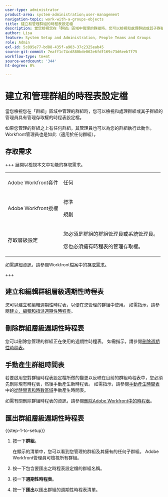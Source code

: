 ```yaml
---
user-type: administrator
product-area: system-administration;user-management
navigation-topic: work-with-a-groups-objects
title: 建立和管理群組的時程表設定檔
description: 當您檢視您在「群組」區域中管理的群組時，您可以檢視和處理群組或其子群組的管理員具有管理存取權的時程表設定檔。
author: Lisa
feature: System Setup and Administration, People Teams and Groups
role: Admin
exl-id: 5c895e77-bd88-435f-a903-37c2325eab45
source-git-commit: 7eaff1c74cd880bde062e6fdf169c73d6eeb7f75
workflow-type: tm+mt
source-wordcount: '344'
ht-degree: 0%

---
```


# 建立和管理群組的時程表設定檔

<!--
<p data-mc-conditions="QuicksilverOrClassic.Draft mode">Do this to other step articles about objects and groups? Remove steps and point to main article; add group or step in that article. Already done previously for approval processes.</p>
-->

當您檢視您在「群組」區域中管理的群組時，您可以檢視和處理群組或其子群組的管理員具有管理存取權的時程表設定檔。

如果您管理的群組之上有任何群組，其管理員也可以為您的群組執行此動作。 Workfront管理員也是如此（適用於任何群組）。

## 存取需求

+++ 展開以檢視本文中功能的存取需求。

<table style="table-layout:auto"> 
 <col> 
 <col> 
 <tbody> 
  <tr> 
   <td>Adobe Workfront套件</td> 
   <td><p>任何</p></td> 
  </tr> 
  <tr> 
   <td>Adobe Workfront授權</td> 
   <td><p>標準</p>
       <p>規劃</p></td>
  </tr>
  <tr> 
   <td>存取層級設定</td> 
   <td><p>您必須是群組的群組管理員或系統管理員。</p>
   <p>您也必須擁有時程表的管理存取權。</p></td>
  </tr>
 </tbody> 
</table>

如需詳細資訊，請參閱Workfront檔案中的[存取需求](/help/quicksilver/administration-and-setup/add-users/access-levels-and-object-permissions/access-level-requirements-in-documentation.md)。

+++

## 建立和編輯群組層級週期性時程表

您可以建立和編輯週期性時程表，以便在您管理的群組中使用。 如需指示，請參閱[建立、編輯和指派週期性時程表](../../../timesheets/create-and-manage-timesheets/create-timesheet-profiles.md)。

## 刪除群組層級週期性時程表

您可以刪除您管理的群組正在使用的週期性時程表。 如需指示，請參閱[刪除週期性時程表](../../../timesheets/create-and-manage-timesheets/delete-timesheet-profiles.md)。

## 手動產生群組時間表

若要啟用您對群組時程表設定檔所做的變更以反映在目前的群組時程表中，您必須先刪除現有時程表，然後手動產生新時程表。 如需指示，請參閱[手動產生時間表](../../../timesheets/create-and-manage-timesheets/manually-generate-timesheets.md#manually)中的[從時間表和時數區域](../../../timesheets/create-and-manage-timesheets/manually-generate-timesheets.md)手動產生時間表。

如需有關刪除群組時程表的資訊，請參閱[刪除Adobe Workfront中的時程表](../../../timesheets/create-and-manage-timesheets/delete-timesheets.md)。

## 匯出群組層級週期性時程表

{{step-1-to-setup}}

1. 按一下&#x200B;**群組**。

   在顯示的清單中，您可以看到您管理的群組及其擁有的任何子群組。 Adobe Workfront管理員可檢視所有群組。

1. 按一下包含要匯出之時程表設定檔的群組名稱。
1. 按一下&#x200B;**週期性時程表**。
1. 按一下&#x200B;**匯出**&#x200B;以匯出群組的週期性時程表清單。

